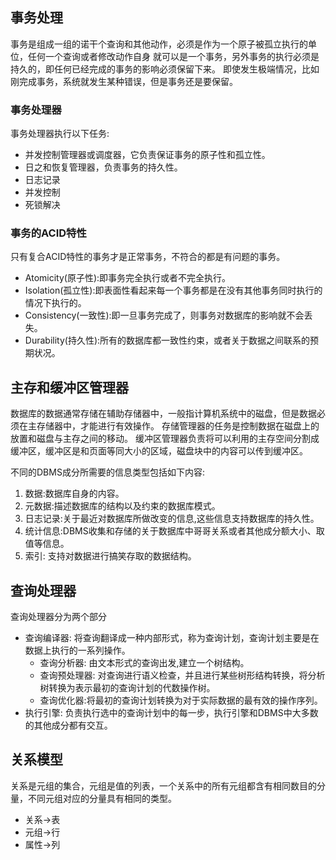 ## 事务处理
事务是组成一组的诺干个查询和其他动作，必须是作为一个原子被孤立执行的单位，任何一个查询或者修改动作自身
就可以是一个事务，另外事务的执行必须是持久的，即任何已经完成的事务的影响必须保留下来。
即使发生极端情况，比如刚完成事务，系统就发生某种错误，但是事务还是要保留。
### 事务处理器
事务处理器执行以下任务:
+ 并发控制管理器或调度器，它负责保证事务的原子性和孤立性。
+ 日之和恢复管理器，负责事务的持久性。
+ 日志记录
+ 并发控制
+ 死锁解决

### 事务的ACID特性
只有复合ACID特性的事务才是正常事务，不符合的都是有问题的事务。
+ Atomicity(原子性):即事务完全执行或者不完全执行。
+ Isolation(孤立性):即表面性看起来每一个事务都是在没有其他事务同时执行的情况下执行的。
+ Consistency(一致性):即一旦事务完成了，则事务对数据库的影响就不会丢失。
+ Durability(持久性):所有的数据库都一致性约束，或者关于数据之间联系的预期状况。
## 主存和缓冲区管理器
数据库的数据通常存储在辅助存储器中，一般指计算机系统中的磁盘，但是数据必须在主存储器中，才能进行有效操作。
存储管理器的任务是控制数据在磁盘上的放置和磁盘与主存之间的移动。
缓冲区管理器负责将可以利用的主存空间分割成缓冲区，缓冲区是和页面等同大小的区域，磁盘块中的内容可以传到缓冲区。

不同的DBMS成分所需要的信息类型包括如下内容:
1. 数据:数据库自身的内容。
2. 元数据:描述数据库的结构以及约束的数据库模式。
3. 日志记录:关于最近对数据库所做改变的信息,这些信息支持数据库的持久性。
4. 统计信息:DBMS收集和存储的关于数据库中哥哥关系或者其他成分额大小、取值等信息。
5. 索引: 支持对数据进行搞笑存取的数据结构。

## 查询处理器
查询处理器分为两个部分
+ 查询编译器: 将查询翻译成一种内部形式，称为查询计划，查询计划主要是在数据上执行的一系列操作。
  + 查询分析器: 由文本形式的查询出发,建立一个树结构。
  + 查询预处理器: 对查询进行语义检查，并且进行某些树形结构转换，将分析树转换为表示最初的查询计划的代数操作树。
  + 查询优化器:将最初的查询计划转换为对于实际数据的最有效的操作序列。
+ 执行引擎: 负责执行选中的查询计划中的每一步，执行引擎和DBMS中大多数的其他成分都有交互。

## 关系模型
关系是元组的集合，元组是值的列表，一个关系中的所有元组都含有相同数目的分量，不同元组对应的分量具有相同的类型。
+ 关系->表
+ 元组->行
+ 属性->列